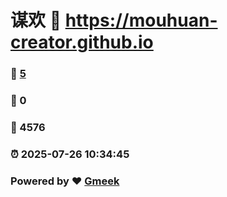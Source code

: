 # 谋欢 :link: https://mouhuan-creator.github.io 
### :page_facing_up: [5](https://mouhuan-creator.github.io/tag.html) 
### :speech_balloon: 0 
### :hibiscus: 4576 
### :alarm_clock: 2025-07-26 10:34:45 
### Powered by :heart: [Gmeek](https://github.com/Meekdai/Gmeek)
